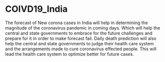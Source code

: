 # COIVD19_India
The forecast of New corona cases in India will help in determining the magnitude of the coronavirus pandemic in coming days. Which will help the central and state governments to embrace for the future challenges and prepare for it in order to make forecast fail. Daily death prediction will also help the central and state governments to judge their health care system and the arrangements made to cure coronavirus effected people. This will lead the health care system to optimize better for future cases. 
